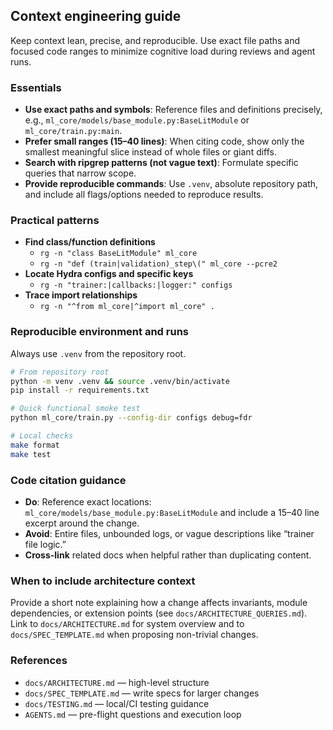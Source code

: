 ## Context engineering guide

Keep context lean, precise, and reproducible. Use exact file paths and focused code ranges to minimize cognitive load during reviews and agent runs.

### Essentials

- **Use exact paths and symbols**: Reference files and definitions precisely, e.g., `ml_core/models/base_module.py:BaseLitModule` or `ml_core/train.py:main`.
- **Prefer small ranges (15–40 lines)**: When citing code, show only the smallest meaningful slice instead of whole files or giant diffs.
- **Search with ripgrep patterns (not vague text)**: Formulate specific queries that narrow scope.
- **Provide reproducible commands**: Use `.venv`, absolute repository path, and include all flags/options needed to reproduce results.

### Practical patterns

- **Find class/function definitions**
  - `rg -n "class BaseLitModule" ml_core`
  - `rg -n "def (train|validation)_step\(" ml_core --pcre2`
- **Locate Hydra configs and specific keys**
  - `rg -n "trainer:|callbacks:|logger:" configs`
- **Trace import relationships**
  - `rg -n "^from ml_core|^import ml_core" .`

### Reproducible environment and runs

Always use `.venv` from the repository root.

```bash
# From repository root
python -m venv .venv && source .venv/bin/activate
pip install -r requirements.txt

# Quick functional smoke test
python ml_core/train.py --config-dir configs debug=fdr

# Local checks
make format
make test
```

### Code citation guidance

- **Do**: Reference exact locations: `ml_core/models/base_module.py:BaseLitModule` and include a 15–40 line excerpt around the change.
- **Avoid**: Entire files, unbounded logs, or vague descriptions like “trainer file logic.”
- **Cross-link** related docs when helpful rather than duplicating content.

### When to include architecture context

Provide a short note explaining how a change affects invariants, module dependencies, or extension points (see `docs/ARCHITECTURE_QUERIES.md`). Link to `docs/ARCHITECTURE.md` for system overview and to `docs/SPEC_TEMPLATE.md` when proposing non-trivial changes.

### References

- `docs/ARCHITECTURE.md` — high-level structure
- `docs/SPEC_TEMPLATE.md` — write specs for larger changes
- `docs/TESTING.md` — local/CI testing guidance
- `AGENTS.md` — pre-flight questions and execution loop
